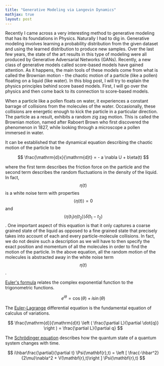 ```yaml
---
title: "Generative Modeling via Langevin Dynamics"
mathjax: true
layout: post
---
```


Recently I came across a very interesting method to generative modeling that has its foundations in Physics. Naturally I had to dig in. Generative modeling involves learning a probability distribution from the given dataset and using the learned distribution to produce new samples. Over the last few years, the state of the art results in this type of modeling were all produced by Generative Adversarial Networks (GANs). Recently, a new class of generative models called score-based models have gained attention. As it happens, the main tools of these models come from what is called the Brownian motion - the chaotic motion of a particle (like a pollen) floating on a liquid (like water). In this blog post, I will try to explain the physics principles behind score based models. First, I will go over the physics and then come back to its connection to score-based models.

When a particle like a pollen floats on water, it experiences a constant barrage of collisions from the molecules of the water. Occasionally, these collisions are energetic enough to kick the particle in a particular direction. The particle as a result, exhibits a random zig zag motion. This is called the Brownian motion, named after Raboert Brown who first discovered the phenomenon in 1827, while looking through a microscope a pollen immersed in water.


It can be established that the dynamical equation describing the chaotic motion of the particle to be

$$ \frac{\mathrm{d}x}{\mathrm{d}t} = - a \nabla U + b\eta(t) $$

where the first term describes the friction force on the particle and the second term describes the random fluctuations in the density of the liquid. In fact, $$\eta(t)$$ is a white noise term with properties $$\langle \eta (t) \rangle = 0$$ and $$\langle \eta (t_1) \eta (t_2) \rangle \tilde \delta(t_1-t_2)$$. One important aspect of this equation is that it only captures a coarse grained state of the liquid as opposed to a fine grained state that precisely takes into account of each and every particle-molecule collisions. In fact, we do not desire such a description as we will have to then specify the exact position and momentum of all the molecules in order to find the motion of the particle. In the above equation, all the random motion of the molecules is abstracted away in the white noise term $$\eta(t)$$.

[Euler's formula](https://en.wikipedia.org/wiki/Euler%27s_formula) relates the  complex exponential function to the trigonometric functions.

$$ e^{i\theta}=\cos(\theta)+i\sin(\theta) $$

The [Euler-Lagrange](https://en.wikipedia.org/wiki/Lagrangian_mechanics) differential equation is the fundamental equation of calculus of variations.

$$ \frac{\mathrm{d}}{\mathrm{d}t} \left ( \frac{\partial L}{\partial \dot{q}} \right ) = \frac{\partial L}{\partial q} $$

The [Schrödinger equation](https://en.wikipedia.org/wiki/Schr%C3%B6dinger_equation) describes how the quantum state of a quantum system changes with time.

$$ i\hbar\frac{\partial}{\partial t} \Psi(\mathbf{r},t) = \left [ \frac{-\hbar^2}{2\mu}\nabla^2 + V(\mathbf{r},t)\right ] \Psi(\mathbf{r},t) $$
